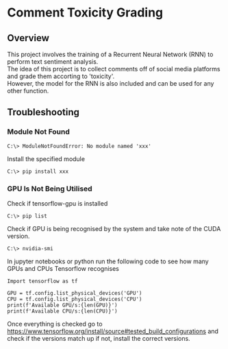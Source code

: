 # Comment Toxicity Grading
## Overview
This project involves the training of a Recurrent Neural Network (RNN) to perform text sentiment analysis.\
The idea of this project is to collect comments off of social media platforms and grade them accorting to 'toxicity'.\
However, the model for the RNN is also included and can be used for any other function.
## Troubleshooting 
### Module Not Found
```  [Terminal]
C:\> ModuleNotFoundError: No module named 'xxx'
```
Install the specified module 
```[Terminal]
C:\> pip install xxx
```
### GPU Is Not Being Utilised 
Check if tensorflow-gpu is installed
``` [Terminal]
C:\> pip list
```
Check if GPU is being recognised by the system and take note of the CUDA version.
``` [Terminal]
C:\> nvidia-smi
```
In jupyter notebooks or python run the following code to see how many GPUs and CPUs Tensorflow recognises
``` [Python]
Import tensorflow as tf

GPU = tf.config.list_physical_devices('GPU')
CPU = tf.config.list_physical_devices('CPU')
print(f'Available GPU/s:{len(GPU)}')
print(f'Available CPU/s:{len(CPU)}')
```
Once everything is checked go to https://www.tensorflow.org/install/source#tested_build_configurations and check if the versions match up if not, install the correct versions.